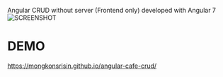 Angular CRUD without server (Frontend only) developed with Angular 7
![SCREENSHOT](https://uppic.cc/d/KKTM)

# DEMO
https://mongkonsrisin.github.io/angular-cafe-crud/
